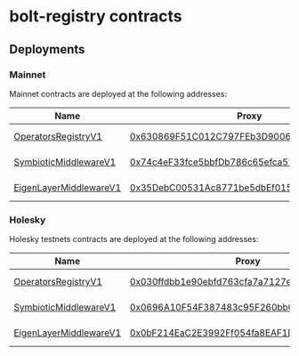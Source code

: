 # bolt-registry contracts

## Deployments

### Mainnet

Mainnet contracts are deployed at the following addresses:

| Name                                                                 | Proxy                                                                                                                      | Implementation                                                                                | Notes      |
| -------------------------------------------------------------------- | -------------------------------------------------------------------------------------------------------------------------- | --------------------------------------------------------------------------------------------- | ---------- |
| [OperatorsRegistryV1](./src/contracts/OperatorsRegistryV1.sol)       | [0x630869F51C012C797FEb3D9006F4280587C78b3f](https://etherscan.io/address/0x630869F51C012C797FEb3D9006F4280587C78b3f#code) | [0x0f2a...2d63](https://etherscan.io/address/0x0f2a3b9caea77ea58bfb42ea81c4292157122d63#code) | UUPS Proxy |
| [SymbioticMiddlewareV1](./src/contracts/SymbioticMiddlewareV1.sol)   | [0x74c4eF33fce5bbfDb786c65efca513C68C7d19C3](https://etherscan.io/address/0x74c4eF33fce5bbfDb786c65efca513C68C7d19C3#code) | [0x0aC0...5Bbe](https://etherscan.io/address/0x0aC0488aF24E9064F703a2263762Db26EdFc5Bbe#code) | UUPS Proxy |
| [EigenLayerMiddlewareV1](./src/contracts/EigenLayerMiddlewareV1.sol) | [0x35DebC00531Ac8771be5dbEf015feFD084efA958](https://ethescan.io/address/0x35DebC00531Ac8771be5dbEf015feFD084efA958#code)  | [0xF66A...a103](https://etherscan.io/address/0xF66Ae0a151E4Dc7c4b7cCd2d0D2cc662F1F3a103#code) | UUPS Proxy |

### Holesky

Holesky testnets contracts are deployed at the following addresses:

| Name                                                                 | Proxy                                                                                                                              | Implementation                                                                                        | Notes      |
| -------------------------------------------------------------------- | ---------------------------------------------------------------------------------------------------------------------------------- | ----------------------------------------------------------------------------------------------------- | ---------- |
| [OperatorsRegistryV1](./src/contracts/OperatorsRegistryV1.sol)       | [0x030ffdbb1e90ebfd763cfa7a7127ee055039e6ec](https://holesky.etherscan.io/address/0x030ffdbb1e90ebfd763cfa7a7127ee055039e6ec#code) | [0x8731...37f4](https://holesky.etherscan.io/address/0x8731e30074E2C665536A0aa6FCce4Ff8434D37f4#code) | UUPS Proxy |
| [SymbioticMiddlewareV1](./src/contracts/SymbioticMiddlewareV1.sol)   | [0x0696A10F54F387483c95F260bb09eEAcF041E9Ba](https://holesky.etherscan.io/address/0x0696A10F54F387483c95F260bb09eEAcF041E9Ba#code) | [0xE745...Cf26](https://holesky.etherscan.io/address/0xE74507aED3e67bb8acFc2aFcC4d1847685d9Cf26#code) | UUPS Proxy |
| [EigenLayerMiddlewareV1](./src/contracts/EigenLayerMiddlewareV1.sol) | [0x0bF214EaC2E3992Ff054fa8EAF1D13E84d45A885](https://holesky.etherscan.io/address/0x0bF214EaC2E3992Ff054fa8EAF1D13E84d45A885#code) | [0x7a71...eEC6](https://holesky.etherscan.io/address/0x7a71a782D1030d7a595d6E711a81139C2F8AeEC6#code) | UUPS Proxy |
